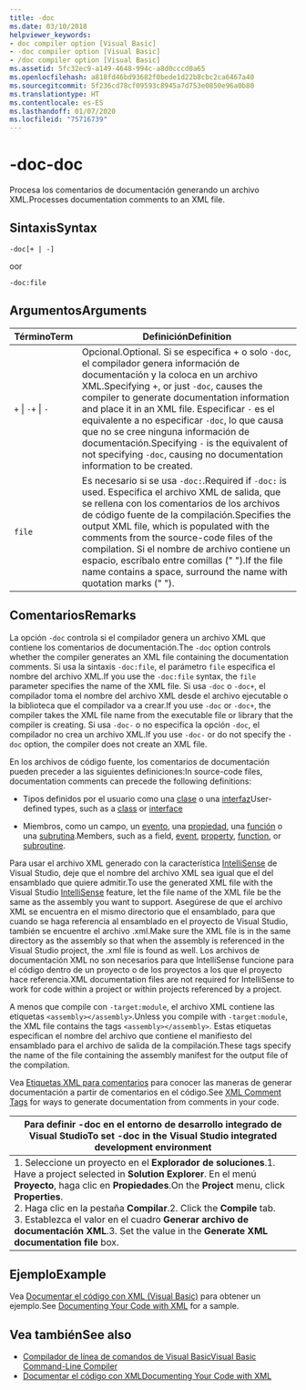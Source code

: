 ```yaml
---
title: -doc
ms.date: 03/10/2018
helpviewer_keywords:
- doc compiler option [Visual Basic]
- -doc compiler option [Visual Basic]
- /doc compiler option [Visual Basic]
ms.assetid: 5fc32ec9-a149-4648-994c-a8d0cccd0a65
ms.openlocfilehash: a818fd46bd93682f0bede1d22b8cbc2ca6467a40
ms.sourcegitcommit: 5f236cd78cf09593c8945a7d753e0850e96a0b80
ms.translationtype: HT
ms.contentlocale: es-ES
ms.lasthandoff: 01/07/2020
ms.locfileid: "75716739"
---
```

# <a name="-doc"></a><span data-ttu-id="f1970-102">-doc</span><span class="sxs-lookup"><span data-stu-id="f1970-102">-doc</span></span>
<span data-ttu-id="f1970-103">Procesa los comentarios de documentación generando un archivo XML.</span><span class="sxs-lookup"><span data-stu-id="f1970-103">Processes documentation comments to an XML file.</span></span>  
  
## <a name="syntax"></a><span data-ttu-id="f1970-104">Sintaxis</span><span class="sxs-lookup"><span data-stu-id="f1970-104">Syntax</span></span>  
  
```console  
-doc[+ | -]  
```

<span data-ttu-id="f1970-105">o</span><span class="sxs-lookup"><span data-stu-id="f1970-105">or</span></span>  

```console
-doc:file  
```  
  
## <a name="arguments"></a><span data-ttu-id="f1970-106">Argumentos</span><span class="sxs-lookup"><span data-stu-id="f1970-106">Arguments</span></span>  
  
|<span data-ttu-id="f1970-107">Término</span><span class="sxs-lookup"><span data-stu-id="f1970-107">Term</span></span>|<span data-ttu-id="f1970-108">Definición</span><span class="sxs-lookup"><span data-stu-id="f1970-108">Definition</span></span>|  
|---|---|  
|<span data-ttu-id="f1970-109">`+` &#124; `-`</span><span class="sxs-lookup"><span data-stu-id="f1970-109">`+` &#124; `-`</span></span>|<span data-ttu-id="f1970-110">Opcional.</span><span class="sxs-lookup"><span data-stu-id="f1970-110">Optional.</span></span> <span data-ttu-id="f1970-111">Si se especifica + o solo `-doc`, el compilador genera información de documentación y la coloca en un archivo XML.</span><span class="sxs-lookup"><span data-stu-id="f1970-111">Specifying +, or just `-doc`, causes the compiler to generate documentation information and place it in an XML file.</span></span> <span data-ttu-id="f1970-112">Especificar `-` es el equivalente a no especificar `-doc`, lo que causa que no se cree ninguna información de documentación.</span><span class="sxs-lookup"><span data-stu-id="f1970-112">Specifying `-` is the equivalent of not specifying `-doc`, causing no documentation information to be created.</span></span>|  
|`file`|<span data-ttu-id="f1970-113">Es necesario si se usa `-doc:`.</span><span class="sxs-lookup"><span data-stu-id="f1970-113">Required if `-doc:` is used.</span></span> <span data-ttu-id="f1970-114">Especifica el archivo XML de salida, que se rellena con los comentarios de los archivos de código fuente de la compilación.</span><span class="sxs-lookup"><span data-stu-id="f1970-114">Specifies the output XML file, which is populated with the comments from the source-code files of the compilation.</span></span> <span data-ttu-id="f1970-115">Si el nombre de archivo contiene un espacio, escríbalo entre comillas (" ").</span><span class="sxs-lookup"><span data-stu-id="f1970-115">If the file name contains a space, surround the name with quotation marks (" ").</span></span>|  
  
## <a name="remarks"></a><span data-ttu-id="f1970-116">Comentarios</span><span class="sxs-lookup"><span data-stu-id="f1970-116">Remarks</span></span>  
 <span data-ttu-id="f1970-117">La opción `-doc` controla si el compilador genera un archivo XML que contiene los comentarios de documentación.</span><span class="sxs-lookup"><span data-stu-id="f1970-117">The `-doc` option controls whether the compiler generates an XML file containing the documentation comments.</span></span> <span data-ttu-id="f1970-118">Si usa la sintaxis `-doc:file`, el parámetro `file` especifica el nombre del archivo XML.</span><span class="sxs-lookup"><span data-stu-id="f1970-118">If you use the `-doc:file` syntax, the `file` parameter specifies the name of the XML file.</span></span> <span data-ttu-id="f1970-119">Si usa `-doc` o `-doc+`, el compilador toma el nombre del archivo XML desde el archivo ejecutable o la biblioteca que el compilador va a crear.</span><span class="sxs-lookup"><span data-stu-id="f1970-119">If you use `-doc` or `-doc+`, the compiler takes the XML file name from the executable file or library that the compiler is creating.</span></span> <span data-ttu-id="f1970-120">Si usa `-doc-` o no especifica la opción `-doc`, el compilador no crea un archivo XML.</span><span class="sxs-lookup"><span data-stu-id="f1970-120">If you use `-doc-` or do not specify the `-doc` option, the compiler does not create an XML file.</span></span>  
  
 <span data-ttu-id="f1970-121">En los archivos de código fuente, los comentarios de documentación pueden preceder a las siguientes definiciones:</span><span class="sxs-lookup"><span data-stu-id="f1970-121">In source-code files, documentation comments can precede the following definitions:</span></span>  
  
- <span data-ttu-id="f1970-122">Tipos definidos por el usuario como una [clase](../../../visual-basic/language-reference/statements/class-statement.md) o una [interfaz](../../../visual-basic/language-reference/statements/interface-statement.md)</span><span class="sxs-lookup"><span data-stu-id="f1970-122">User-defined types, such as a [class](../../../visual-basic/language-reference/statements/class-statement.md) or [interface](../../../visual-basic/language-reference/statements/interface-statement.md)</span></span>  
  
- <span data-ttu-id="f1970-123">Miembros, como un campo, un [evento](../../../visual-basic/language-reference/statements/event-statement.md), una [propiedad](../../../visual-basic/language-reference/statements/property-statement.md), una [función](../../../visual-basic/language-reference/statements/function-statement.md) o una [subrutina](../../../visual-basic/language-reference/statements/sub-statement.md).</span><span class="sxs-lookup"><span data-stu-id="f1970-123">Members, such as a field, [event](../../../visual-basic/language-reference/statements/event-statement.md), [property](../../../visual-basic/language-reference/statements/property-statement.md), [function](../../../visual-basic/language-reference/statements/function-statement.md), or [subroutine](../../../visual-basic/language-reference/statements/sub-statement.md).</span></span>  
  
 <span data-ttu-id="f1970-124">Para usar el archivo XML generado con la característica [IntelliSense](/visualstudio/ide/using-intellisense) de Visual Studio, deje que el nombre del archivo XML sea igual que el del ensamblado que quiere admitir.</span><span class="sxs-lookup"><span data-stu-id="f1970-124">To use the generated XML file with the Visual Studio [IntelliSense](/visualstudio/ide/using-intellisense) feature, let the file name of the XML file be the same as the assembly you want to support.</span></span> <span data-ttu-id="f1970-125">Asegúrese de que el archivo XML se encuentra en el mismo directorio que el ensamblado, para que cuando se haga referencia al ensamblado en el proyecto de Visual Studio, también se encuentre el archivo .xml.</span><span class="sxs-lookup"><span data-stu-id="f1970-125">Make sure the XML file is in the same directory as the assembly so that when the assembly is referenced in the Visual Studio project, the .xml file is found as well.</span></span> <span data-ttu-id="f1970-126">Los archivos de documentación XML no son necesarios para que IntelliSense funcione para el código dentro de un proyecto o de los proyectos a los que el proyecto hace referencia.</span><span class="sxs-lookup"><span data-stu-id="f1970-126">XML documentation files are not required for IntelliSense to work for code within a project or within projects referenced by a project.</span></span>  
  
 <span data-ttu-id="f1970-127">A menos que compile con `-target:module`, el archivo XML contiene las etiquetas `<assembly></assembly>`.</span><span class="sxs-lookup"><span data-stu-id="f1970-127">Unless you compile with `-target:module`, the XML file contains the tags `<assembly></assembly>`.</span></span> <span data-ttu-id="f1970-128">Estas etiquetas especifican el nombre del archivo que contiene el manifiesto del ensamblado para el archivo de salida de la compilación.</span><span class="sxs-lookup"><span data-stu-id="f1970-128">These tags specify the name of the file containing the assembly manifest for the output file of the compilation.</span></span>  
  
 <span data-ttu-id="f1970-129">Vea [Etiquetas XML para comentarios](../../../visual-basic/language-reference/xmldoc/index.md) para conocer las maneras de generar documentación a partir de comentarios en el código.</span><span class="sxs-lookup"><span data-stu-id="f1970-129">See [XML Comment Tags](../../../visual-basic/language-reference/xmldoc/index.md) for ways to generate documentation from comments in your code.</span></span>  
  
|<span data-ttu-id="f1970-130">Para definir -doc en el entorno de desarrollo integrado de Visual Studio</span><span class="sxs-lookup"><span data-stu-id="f1970-130">To set -doc in the Visual Studio integrated development environment</span></span>|  
|---|  
|<span data-ttu-id="f1970-131">1.  Seleccione un proyecto en el **Explorador de soluciones**.</span><span class="sxs-lookup"><span data-stu-id="f1970-131">1.  Have a project selected in **Solution Explorer**.</span></span> <span data-ttu-id="f1970-132">En el menú **Proyecto**, haga clic en **Propiedades**.</span><span class="sxs-lookup"><span data-stu-id="f1970-132">On the **Project** menu, click **Properties**.</span></span> <br /><span data-ttu-id="f1970-133">2.  Haga clic en la pestaña **Compilar**.</span><span class="sxs-lookup"><span data-stu-id="f1970-133">2.  Click the **Compile** tab.</span></span><br /><span data-ttu-id="f1970-134">3.  Establezca el valor en el cuadro **Generar archivo de documentación XML**.</span><span class="sxs-lookup"><span data-stu-id="f1970-134">3.  Set the value in the **Generate XML documentation file** box.</span></span>|  
  
## <a name="example"></a><span data-ttu-id="f1970-135">Ejemplo</span><span class="sxs-lookup"><span data-stu-id="f1970-135">Example</span></span>  
 <span data-ttu-id="f1970-136">Vea [Documentar el código con XML (Visual Basic)](../../../visual-basic/programming-guide/program-structure/documenting-your-code-with-xml.md) para obtener un ejemplo.</span><span class="sxs-lookup"><span data-stu-id="f1970-136">See [Documenting Your Code with XML](../../../visual-basic/programming-guide/program-structure/documenting-your-code-with-xml.md) for a sample.</span></span>  
  
## <a name="see-also"></a><span data-ttu-id="f1970-137">Vea también</span><span class="sxs-lookup"><span data-stu-id="f1970-137">See also</span></span>

- [<span data-ttu-id="f1970-138">Compilador de línea de comandos de Visual Basic</span><span class="sxs-lookup"><span data-stu-id="f1970-138">Visual Basic Command-Line Compiler</span></span>](../../../visual-basic/reference/command-line-compiler/index.md)
- [<span data-ttu-id="f1970-139">Documentar el código con XML</span><span class="sxs-lookup"><span data-stu-id="f1970-139">Documenting Your Code with XML</span></span>](../../../visual-basic/programming-guide/program-structure/documenting-your-code-with-xml.md)
